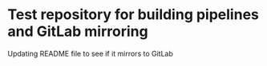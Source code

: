 # Test repository for building pipelines and GitLab mirroring

Updating README file to see if it mirrors to GitLab
